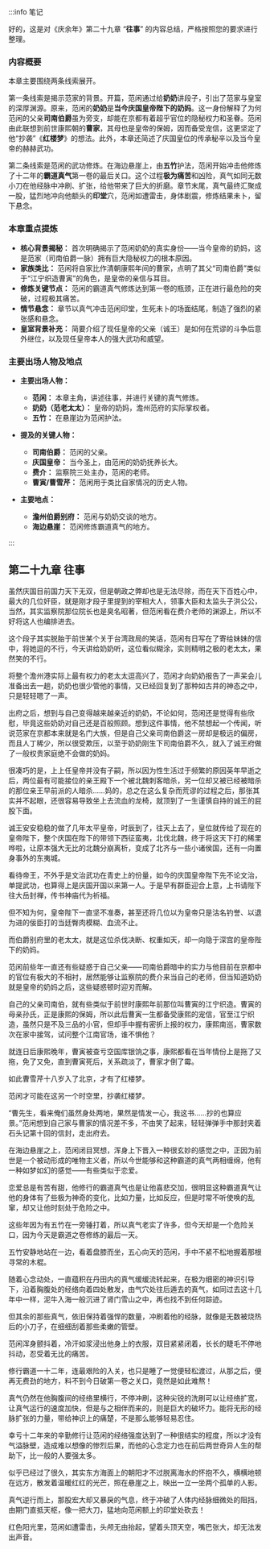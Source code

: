 :::info 笔记

好的，这是对《庆余年》第二十九章 “**往事**” 的内容总结，严格按照您的要求进行整理。

### **内容概要**

本章主要围绕两条线索展开。

第一条线索是揭示范家的背景。开篇，范闲通过给**奶奶**讲段子，引出了范家与皇室的深厚渊源。原来，范闲的**奶奶**是**当今庆国皇帝陛下的奶妈**。这一身份解释了为何范闲的父亲**司南伯爵**虽为旁支，却能在京都有着超乎官位的隐秘权力和圣眷。范闲由此联想到前世康熙朝的**曹家**，其母也是皇帝的保姆，因而备受宠信，这更坚定了他“抄袭”《**红楼梦**》的想法。此外，本章还简述了庆国皇位的传承秘辛以及当今皇帝的赫赫武功。

第二条线索是范闲的武功修炼。在海边悬崖上，由**五竹**护法，范闲开始冲击他修炼了十二年的**霸道真气**第一卷的最后关口。这个过程**极为痛苦**和凶险，真气如同无数小刀在他经脉中冲刷、扩张，给他带来了巨大的折磨。章节末尾，真气最终汇聚成一股，猛烈地冲向他额头的**印堂**穴，范闲如遭雷击，身体剧震，修炼结果未卜，留下悬念。

### **本章重点提炼**

*   **核心背景揭秘：** 首次明确揭示了范闲奶奶的真实身份——当今皇帝的奶妈，这是范家（司南伯爵一脉）拥有巨大隐秘权力的根本原因。
*   **家族类比：** 范闲将自家比作清朝康熙年间的曹家，点明了其父“司南伯爵”类似于“江宁织造曹寅”的角色，是皇帝的亲信与耳目。
*   **修炼关键节点：** 范闲的霸道真气修炼达到第一卷的瓶颈，正在进行最危险的突破，过程极其痛苦。
*   **情节悬念：** 章节以真气冲击范闲印堂，生死未卜的场面结尾，制造了强烈的紧张感和悬念。
*   **皇室背景补充：** 简要介绍了现任皇帝的父亲（诚王）是如何在荒谬的斗争后意外继位，以及现任皇帝本人的强大武功和威望。

### **主要出场人物及地点**

*   **主要出场人物：**
    *   **范闲：** 本章主角，讲述往事，并进行关键的真气修炼。
    *   **奶奶（范老太太）：** 皇帝的奶妈，澹州范府的实际掌权者。
    *   **五竹：** 在悬崖边为范闲护法。

*   **提及的关键人物：**
    *   **司南伯爵：** 范闲的父亲。
    *   **庆国皇帝：** 当今圣上，由范闲的奶奶抚养长大。
    *   **费介：** 监察院三处主办，范闲的老师。
    *   **曹寅/曹雪芹：** 范闲用于类比自家情况的历史人物。

*   **主要地点：**
    *   **澹州伯爵别府：** 范闲与奶奶交谈的地方。
    *   **海边悬崖：** 范闲修炼霸道真气的地方。

:::

## 第二十九章 **往事**

虽然庆国目前国力天下无双，但是朝政之弊却也是无法尽除，而在天下百姓心中，最大的几位奸臣，就是刚才段子里提到的宰相大人，领事大臣和太监头子洪公公，当然，其实监察院那位院长也是臭名昭著，但范闲看在费介老师的渊源上，所以不好将这人也编排进去。

这个段子其实脱胎于前世某个关于台湾政局的笑话，范闲有日写在了寄给妹妹的信中，将她逗的不行，今天讲给奶奶听，这位看似糊涂，实则精明之极的老太太，果然笑的不行。

将整个澹州港实际上最有权力的老太太逗高兴了，范闲才向奶奶报告了一声呆会儿准备出去一趟，奶奶也很少管他的事情，又已经回复到了那种如古井的神态之中，只是轻轻嗯了一声。

出府之后，想到与自己变得越来越亲近的奶奶，不论如何，范闲还是觉得有些欣慰，毕竟这些奶奶对自己还是百般照顾。想到这件事情，他不禁想起一个传闻，听说范家在京都本来就是名门大族，但是自己父亲司南伯爵这一房却是极远的偏房，而且人丁稀少，所以很受欺压，以至于奶奶刚生下司南伯爵不久，就入了诚王府做了一般权贵家庭绝不会做的奶妈。

很凑巧的是，上上任皇帝并没有子嗣，所以因为性生活过于频繁的原因英年早逝之后，两位最有可能接位的亲王殿下一个被北魏刺客暗杀，另一位却又被已经被暗杀的那位亲王早前派的人暗杀……妈的，总之在这么复杂而荒谬的过程之后，那张其实并不起眼，还很容易导致坐上去流血的龙椅，就顶到了一生谨慎自持的诚王的屁股下面。

诚王安安稳稳的做了几年太平皇帝，时辰到了，往天上去了，皇位就传给了现在的皇帝陛下，整个庆国在陛下的带领下西征蛮夷，北伐北魏，终于将这天下打的稀里哗啦，让原本强大无比的北魏分崩离析，变成了北齐与一些小诸侯国，还有一向置身事外的东夷城。

看待帝王，不外乎是文治武功在青史上的份量，如今的庆国皇帝陛下先不论文治，单提武功，也算得上是庆国开国以来第一人。于是早有群臣迎合上意，上书请陛下往大岳封禅，传书神庙代为祈福。

但不知为何，皇帝陛下一直坚不准奏，甚至还将几位以为皇帝只是沽名钓誉、以退为进的佞臣打的当廷臀肉模糊、血流不止。

而伯爵别府里的老太太，就是这位杀伐决断、权重如天，却一向隐于深宫的皇帝陛下的奶妈。

范闲前些年一直还有些疑惑于自己父亲——司南伯爵暗中的实力与他目前在京都中的官位有极大的不相衬，居然能够让监察院的费介来当自己的老师，但当知道奶奶就是皇帝的奶妈之后，这些疑惑顿时迎刃而解。

自己的父亲司南伯，就有些类似于前世时康熙年前那位叫曹寅的江宁织造。曹寅的母亲孙氏，正是康熙的保姆，所以此后曹寅一生都备受康熙的宠信，官至江宁织造，虽然只是不及三品的小官，但却手中握有密折上报的权力，康熙南巡，曹家数次在家中接驾，试问整个江南官场，谁不惧他？

就连日后康熙晚年，曹寅被查亏空国库银饷之事，康熙都看在当年情份上是拖了又拖，免了又免，直到曹寅死后，关系疏淡了，曹家才倒了霉。

如此曹雪芹十八岁入了北京，才有了红楼梦。

范闲才可能在这另一个时空里，抄袭红楼梦。

“曹先生，看来俺们虽然身处两地，果然是情发一心，我这书……抄的也算应景。”范闲想到自己家与曹家的情况差不多，不由笑了起来，轻轻弹弹手中那封夹着石头记第十回的信封，走出府去。

在海边悬崖之上，范闲闭目冥想，浑身上下晋入一种很玄妙的感觉之中，正因为前世是一个被动形成的唯物主义者，所以今世能够和这种霸道的真气两相缠绵，他有一种如梦如幻的感觉——有些类似于恋爱。

恋爱总是有苦有甜，他修行的霸道真气也是让他喜悲交加，很明显这种霸道真气让他的身体有了些极为神奇的变化，比如力量，比如反应，但是时常不听使唤的乱窜，却又让他时刻处于危险之中。

这些年因为有五竹在一旁锤打着，所以真气老实了许多，但今天却是一个危险关口，因为今天是霸道之卷修练的最后一天。

五竹安静地站在一边，看着盘膝而坐，五心向天的范闲，手中不紧不松地握着那根寻常的木棍。

随着心念动处，一直蕴积在丹田内的真气缓缓流转起来，在极为细密的神识引导下，沿着胸腹处的经络向着四处散发，由气穴处往后遁去的真气，如同过去这十几年中一样，泥牛入海一般沉进了肾门雪山之中，再也找不到任何踪迹。

但其余的那些真气，依旧保持着强悍的数量，冲刷着他的经脉，就像是无数被烧热后的小刀子，在细细刮着那些柔嫩的管壁。

范闲浑身颤抖着，冷汗如浆浸出他身上的衣服，双目紧紧闭着，长长的睫毛不停地抖动，忍受着无比的痛苦。

修行霸道一十二年，连最艰险的入关，也只是睡了一觉便轻松渡过，从那之后，便再无费劲的地方，料不到今日破第一卷之关口，竟然是如此难熬！

真气仍然在他胸腹间的经络里横行，不停冲刷，这种尖锐的洗刷可以让经络扩宽，让真气运行的速度加快，但是与之相伴而来的，则是巨大的破坏力。能将无形的经脉扩张的力量，带给神识上的痛楚，不是那么能够轻易忍住。

幸亏十二年来的辛勤修行让范闲的经络强度达到了一种很结实的程度，所以才没有气溢脉壁，造成难以想像的惨烈后果，而他的心念定力也在前后两世奇异人生的帮助下，比一般的人要强太多。

似乎已经过了很久，其实东方海面上的朝阳才不过脱离海水的怀抱不久，横横地顿在远方，散发着温暖红红的光芒，照在悬崖之上，映出一立一坐两个孤单的人影。

真气逆行而上，那股宏大却又暴戾的气息，终于冲破了人体内经脉细微处的阻挡，由期门直抵天枢，像一把大刀，猛地向范闲额上的印堂处砍去！

红色阳光里，范闲如遭雷击，头颅无由抬起，望着头顶天空，嘴巴张大，却无法发出声音。

